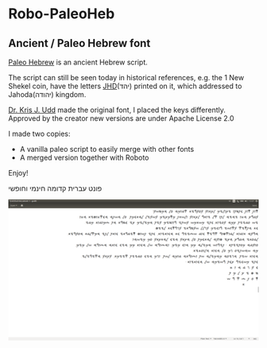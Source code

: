 # Robo-PaleoHeb
## Ancient / Paleo Hebrew font

[Paleo Hebrew](https://en.wikipedia.org/wiki/Paleo-Hebrew_alphabet) is an ancient Hebrew script.  

The script can still be seen today in historical references, e.g. the 1 New Shekel coin, have the letters [JHD](https://he.wikipedia.org/wiki/יהוד_מדינתא_(מטבע))(יהד) printed on it, which addressed to Jahoda(יהודה) kingdom.  

[Dr. Kris J. Udd](https://graceu.academia.edu/KUdd/) made the original font, I placed the keys differently.  
Approved by the creator new versions are under Apache License 2.0  

I made two copies:  
- A vanilla paleo script to easily merge with other fonts
- A merged version together with Roboto

Enjoy!  

  פונט עברית קדומה חינמי וחופשי

![](Images/Screenshot%20from%202017-08-06%2013-37-00.png)
